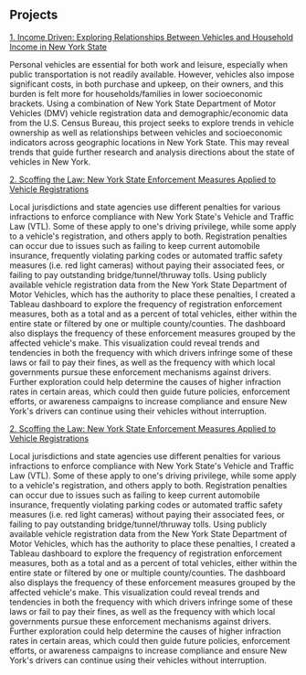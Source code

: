 ## Projects

<a href="https://github.com/DSWeins676/Data-Analysis-Portfolio/tree/main/IncomeDriven"> 1. Income Driven: Exploring Relationships Between Vehicles and Household Income in New York State </a>

Personal vehicles are essential for both work and leisure, especially when public transportation is not readily available. However, vehicles also impose significant costs, in both purchase and upkeep, on their owners, and this burden is felt more for households/families in lower socioeconomic brackets. Using a combination of New York State Department of Motor Vehicles (DMV) vehicle registration data and demographic/economic data from the U.S. Census Bureau, this project seeks to explore trends in vehicle ownership as well as relationships between vehicles and socioeconomic indicators across geographic locations in New York State. This may reveal trends that guide further research and analysis directions about the state of vehicles in New York.

<a href="https://github.com/DSWeins676/Data-Analysis-Portfolio/tree/main/NY_Scofflaws"> 2. Scoffing the Law: New York State Enforcement Measures Applied to Vehicle Registrations </a>

Local jurisdictions and state agencies use different penalties for various infractions to enforce compliance with New York State's Vehicle and Traffic Law (VTL). Some of these apply to one's driving privilege, while some apply to a vehicle's registration, and others apply to both. Registration penalties can occur due to issues such as failing to keep current automobile insurance, frequently violating parking codes or automated traffic safety measures (i.e. red light cameras) without paying their associated fees, or failing to pay outstanding bridge/tunnel/thruway tolls. Using publicly available vehicle registration data from the New York State Department of Motor Vehicles, which has the authority to place these penalties, I created a Tableau dashboard to explore the frequency of registration enforcement measures, both as a total and as a percent of total vehicles, either within the entire state or filtered by one or multiple county/counties. The dashboard also displays the frequency of these enforcement measures grouped by the affected vehicle's make. This visualization could reveal trends and tendencies in both the frequency with which drivers infringe some of these laws or fail to pay their fines, as well as the frequency with which local governments pursue these enforcement mechanisms against drivers. Further exploration could help determine the causes of higher infraction rates in certain areas, which could then guide future policies, enforcement efforts, or awareness campaigns to increase compliance and ensure New York's drivers can continue using their vehicles without interruption.

<a href="https://github.com/DSWeins676/Data-Analysis-Portfolio/tree/main/NY_Scofflaws"> 2. Scoffing the Law: New York State Enforcement Measures Applied to Vehicle Registrations </a>

Local jurisdictions and state agencies use different penalties for various infractions to enforce compliance with New York State's Vehicle and Traffic Law (VTL). Some of these apply to one's driving privilege, while some apply to a vehicle's registration, and others apply to both. Registration penalties can occur due to issues such as failing to keep current automobile insurance, frequently violating parking codes or automated traffic safety measures (i.e. red light cameras) without paying their associated fees, or failing to pay outstanding bridge/tunnel/thruway tolls. Using publicly available vehicle registration data from the New York State Department of Motor Vehicles, which has the authority to place these penalties, I created a Tableau dashboard to explore the frequency of registration enforcement measures, both as a total and as a percent of total vehicles, either within the entire state or filtered by one or multiple county/counties. The dashboard also displays the frequency of these enforcement measures grouped by the affected vehicle's make. This visualization could reveal trends and tendencies in both the frequency with which drivers infringe some of these laws or fail to pay their fines, as well as the frequency with which local governments pursue these enforcement mechanisms against drivers. Further exploration could help determine the causes of higher infraction rates in certain areas, which could then guide future policies, enforcement efforts, or awareness campaigns to increase compliance and ensure New York's drivers can continue using their vehicles without interruption.
